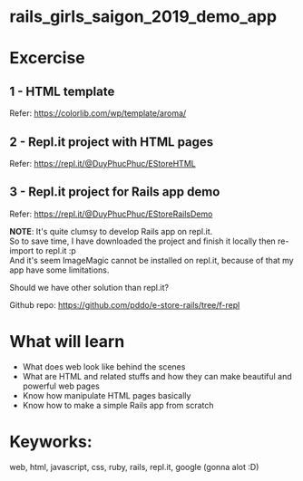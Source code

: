 # rails_girls_saigon_2019_demo_app

# Excercise
## 1 - HTML template

Refer: https://colorlib.com/wp/template/aroma/

## 2 - Repl.it project with HTML pages

Refer: https://repl.it/@DuyPhucPhuc/EStoreHTML

## 3 - Repl.it project for Rails app demo

Refer: https://repl.it/@DuyPhucPhuc/EStoreRailsDemo

**NOTE**: It's quite clumsy to develop Rails app on repl.it.  
So to save time, I have downloaded the project and finish it locally then re-import to repl.it :p  
And it's seem ImageMagic cannot be installed on repl.it, because of that my app have some limitations.

Should we have other solution than repl.it?

Github repo: https://github.com/pddo/e-store-rails/tree/f-repl

# What will learn

- What does web look like behind the scenes
- What are HTML and related stuffs and how they can make beautiful and powerful web pages
- Know how manipulate HTML pages basically
- Know how to make a simple Rails app from scratch 

# Keyworks:

web, html, javascript, css, ruby, rails, repl.it, google (gonna alot :D) 







